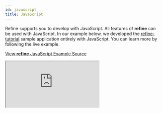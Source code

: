 ```yaml
---
id: javascript
title: JavaScript
---
```


Refine supports you to develop with JavaScript. All features of **refine** can be used with JavaScript. In our example below, we developed the [refine-tutorial](/docs/examples/tutorial/) sample application entirely with JavaScript. You can learn more by following the live example.

[View **refine** JavaScript Example Source](https://github.com/pankod/refine/tree/master/examples/javascript)

<iframe src="https://codesandbox.io/embed/github/pankod/refine/tree/master/examples/javascript?autoresize=1&fontsize=14&theme=dark&view=preview"
    style={{width: "100%", height:"80vh", border: "0px", borderRadius: "8px", overflow:"hidden"}}
    title="javascript-example"
    allow="accelerometer; ambient-light-sensor; camera; encrypted-media; geolocation; gyroscope; hid; microphone; midi; payment; usb; vr; xr-spatial-tracking"
    sandbox="allow-forms allow-modals allow-popups allow-presentation allow-same-origin allow-scripts"
></iframe>
